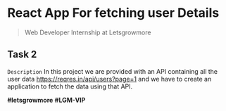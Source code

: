 # React App For fetching user Details
> Web Developer Internship at Letsgrowmore
## Task 2
`Description`
In this project we are provided with an API containing all the user data https://reqres.in/api/users?page=1 and we have to create an application to fetch the data using that API.

**#letsgrowmore**
**#LGM-VIP**
